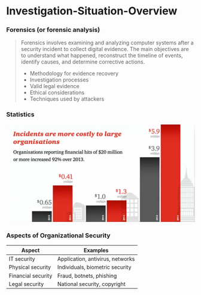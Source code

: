 # Investigation-Situation-Overview
### Forensics (or forensic analysis)
> Forensics involves examining and analyzing computer systems after a security incident to collect digital evidence. The main objectives are to understand what happened, reconstruct the timeline of events, identify causes, and determine corrective actions.
>
> - Methodology for evidence recovery
> - Investigation processes
> - Valid legal evidence
> - Ethical considerations
> - Techniques used by attackers

### Statistics
![Statistics Figure](fig.png)

### Aspects of Organizational Security

| Aspect             | Examples                                   |
|--------------------|--------------------------------------------|
| IT security        | Application, antivirus, networks           |
| Physical security  | Individuals, biometric security            |
| Financial security | Fraud, botnets, phishing                   |
| Legal security     | National security, copyright               |

